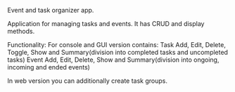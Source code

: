 Event and task organizer app.

Application for managing tasks and events. It has CRUD and display methods.

Functionality:
For console and GUI version contains:
Task
Add, Edit, Delete, Toggle, Show and Summary(division into completed tasks and uncompleted tasks)
Event
Add, Edit, Delete, Show and Summary(division into ongoing, incoming and ended events)

In web version you can additionally create task groups.
